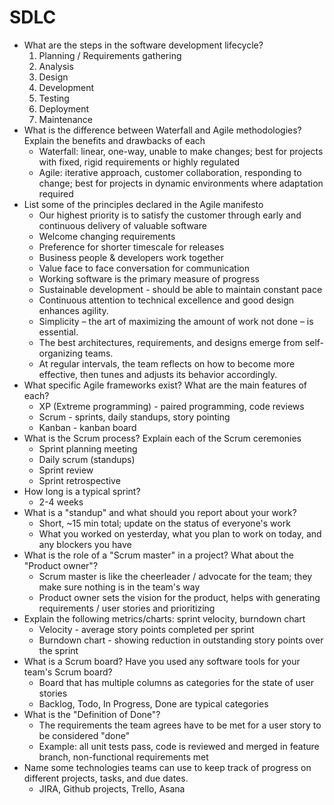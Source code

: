 # SDLC

* What are the steps in the software development lifecycle?
    1. Planning / Requirements gathering
    2. Analysis
    3. Design
    4. Development
    5. Testing
    6. Deployment
    7. Maintenance
* What is the difference between Waterfall and Agile methodologies? Explain the benefits and drawbacks of each
    * Waterfall: linear, one-way, unable to make changes; best for projects with fixed, rigid requirements or highly regulated
    * Agile: iterative approach, customer collaboration, responding to change; best for projects in dynamic environments where adaptation required
* List some of the principles declared in the Agile manifesto
    * Our highest priority is to satisfy the customer through early and continuous delivery of valuable software
    * Welcome changing requirements
    * Preference for shorter timescale for releases
    * Business people & developers work together
    * Value face to face conversation for communication
    * Working software is the primary measure of progress
    * Sustainable development - should be able to maintain constant pace
    * Continuous attention to technical excellence and good design enhances agility.
    * Simplicity – the art of maximizing the amount of work not done – is essential.
    * The best architectures, requirements, and designs emerge from self-organizing teams.
    * At regular intervals, the team reflects on how to become more effective, then tunes and adjusts its behavior accordingly.
* What specific Agile frameworks exist? What are the main features of each?
    * XP (Extreme programming) - paired programming, code reviews
    * Scrum - sprints, daily standups, story pointing
    * Kanban - kanban board
* What is the Scrum process? Explain each of the Scrum ceremonies
    * Sprint planning meeting
    * Daily scrum (standups)
    * Sprint review
    * Sprint retrospective
* How long is a typical sprint?
    * 2-4 weeks
* What is a "standup" and what should you report about your work?
    * Short, ~15 min total; update on the status of everyone's work
    * What you worked on yesterday, what you plan to work on today, and any blockers you have
* What is the role of a "Scrum master" in a project? What about the "Product owner"?
    * Scrum master is like the cheerleader / advocate for the team; they make sure nothing is in the team's way
    * Product owner sets the vision for the product, helps with generating requirements / user stories and prioritizing
* Explain the following metrics/charts: sprint velocity, burndown chart
    * Velocity - average story points completed per sprint
    * Burndown chart - showing reduction in outstanding story points over the sprint
* What is a Scrum board? Have you used any software tools for your team's Scrum board?
    * Board that has multiple columns as categories for the state of user stories
    * Backlog, Todo, In Progress, Done are typical categories
* What is the "Definition of Done"?
    * The requirements the team agrees have to be met for a user story to be considered "done"
    * Example: all unit tests pass, code is reviewed and merged in feature branch, non-functional requirements met
* Name some technologies teams can use to keep track of progress on different projects, tasks, and due dates.
    * JIRA, Github projects, Trello, Asana
